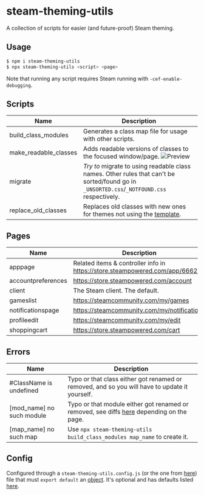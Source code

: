 # steam-theming-utils

A collection of scripts for easier (and future-proof) Steam theming.

## Usage

```sh
$ npm i steam-theming-utils
$ npx steam-theming-utils <script> <page>
```

Note that running any script requires Steam running with `-cef-enable-debugging`.

## Scripts

| Name                  | Description                                                                                                                                |
| --------------------- | ------------------------------------------------------------------------------------------------------------------------------------------ |
| build_class_modules   | Generates a class map file for usage with other scripts.                                                                                   |
| make_readable_classes | Adds readable versions of classes to the focused window/page. ![Preview][classes-preview]                                                  |
| migrate               | _Try to_ migrate to using readable class names. Other rules that can't be sorted/found go in `_UNSORTED.css`/`_NOTFOUND.css` respectively. |
| replace_old_classes   | Replaces old classes with new ones for themes not using the [template][template].                                                          |

## Pages

| Name               | Description                                                                  |
| ------------------ | ---------------------------------------------------------------------------- |
| apppage            | Related items & controller info in https://store.steampowered.com/app/666220 |
| accountpreferences | https://store.steampowered.com/account                                       |
| client             | The Steam client. The default.                                               |
| gameslist          | https://steamcommunity.com/my/games                                          |
| notificationspage  | https://steamcommunity.com/my/notifications                                  |
| profileedit        | https://steamcommunity.com/my/edit                                           |
| shoppingcart       | https://store.steampowered.com/cart                                          |

## Errors

| Name                      | Description                                                                                       |
| ------------------------- | ------------------------------------------------------------------------------------------------- |
| #ClassName is undefined   | Typo or that class either got renamed or removed, and so you will have to update it yourself.     |
| [mod_name] no such module | Typo or that module either got renamed or removed, see diffs [here][diffs] depending on the page. |
| [map_name] no such map    | Use `npx steam-theming-utils build_class_modules map_name` to create it.                          |

## Config

Configured through a `steam-theming-utils.config.js` (or the one from [here][config-files]) file that must `export default` an [object][config-docs]. It's optional and has defaults listed [here][config-defaults].

[classes-preview]: ./img/readable_classes.png
[config-defaults]: https://github.com/ricewind012/steam-theming-utils/blob/master/src/constants.js#L7-L11
[config-docs]: https://github.com/ricewind012/steam-theming-utils/blob/master/src/api.d.ts#L4-L16
[config-files]: https://github.com/cosmiconfig/cosmiconfig#usage-for-end-users
[diffs]: https://github.com/ricewind012/steam-theming-utils/tree/master/cdp/db
[template]: https://github.com/ricewind012/more-advanced-theme-template
